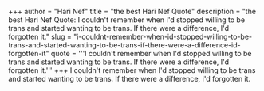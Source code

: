 +++
author = "Hari Nef"
title = "the best Hari Nef Quote"
description = "the best Hari Nef Quote: I couldn't remember when I'd stopped willing to be trans and started wanting to be trans. If there were a difference, I'd forgotten it."
slug = "i-couldnt-remember-when-id-stopped-willing-to-be-trans-and-started-wanting-to-be-trans-if-there-were-a-difference-id-forgotten-it"
quote = '''I couldn't remember when I'd stopped willing to be trans and started wanting to be trans. If there were a difference, I'd forgotten it.'''
+++
I couldn't remember when I'd stopped willing to be trans and started wanting to be trans. If there were a difference, I'd forgotten it.
